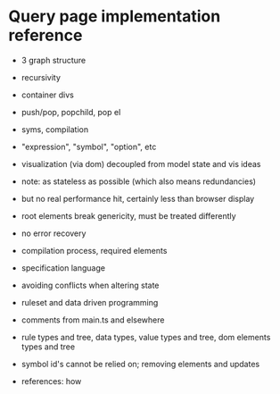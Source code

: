 # Query page implementation reference

- 3 graph structure
- recursivity
- container divs
- push/pop, popchild, pop el
- syms, compilation
- "expression", "symbol", "option", etc
- visualization (via dom) decoupled from model state and vis ideas

- note: as stateless as possible (which also means redundancies)
- but no real performance hit, certainly less than browser display
- root elements break genericity, must be treated differently
- no error recovery
- compilation process, required elements
- specification language
- avoiding conflicts when altering state
- ruleset and data driven programming
- comments from main.ts and elsewhere
- rule types and tree, data types, value types and tree, dom elements types and tree
- symbol id's cannot be relied on; removing elements and updates
- references: how
